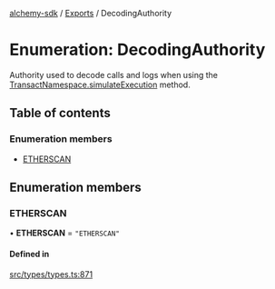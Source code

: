[alchemy-sdk](../README.md) / [Exports](../modules.md) / DecodingAuthority

# Enumeration: DecodingAuthority

Authority used to decode calls and logs when using the
[TransactNamespace.simulateExecution](../classes/TransactNamespace.md#simulateexecution) method.

## Table of contents

### Enumeration members

- [ETHERSCAN](DecodingAuthority.md#etherscan)

## Enumeration members

### ETHERSCAN

• **ETHERSCAN** = `"ETHERSCAN"`

#### Defined in

[src/types/types.ts:871](https://github.com/alchemyplatform/alchemy-sdk-js/blob/8c9409f/src/types/types.ts#L871)
